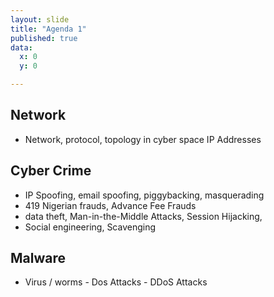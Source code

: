 ```yaml
---
layout: slide
title: "Agenda 1"
published: true
data:
  x: 0
  y: 0

---
```

## Network

  + Network, protocol, topology in cyber space IP Addresses 

## Cyber Crime 

  + IP Spoofing, email spoofing, piggybacking, masquerading
  + 419 Nigerian frauds, Advance Fee Frauds
  + data theft, Man-in-the-Middle Attacks, Session Hijacking, 
  + Social engineering, Scavenging 

## Malware

  + Virus / worms - Dos Attacks - DDoS Attacks

